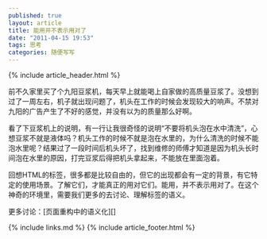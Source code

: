 ```yaml
---
published: true
layout: article
title: 能用并不表示用对了
date: "2011-04-15 19:53"
tags: 思考
categories: 随便写写
---
```


{% include  article_header.html %}

前不久家里买了个九阳豆浆机，每天早上就能喝上自家做的高质量豆浆了。没想到过了一周左右，机子就出现问题了，机头在工作的时候会发现较大的响声。不禁对九阳的广告产生了不好的感觉，并没有以为的质量那么好啊。

看了下豆浆机上的说明，有一行让我很奇怪的说明“不要将机头泡在水中清洗”，心想豆浆不就是液体吗？机头工作的时候不就是泡在水里的，为什么清洗的时候不能泡水里呢？结果过了一段时间后机头坏了，找到维修的师傅才知道是因为机头长时间泡在水里的原因，打完豆浆后得把机头拿起来，不能放在里面泡着。

回想HTML的标签，很多都是比较自由的，但它的出现都会有一定的背景，有它特定的使用场景。了解它们，才能真正的用对它们。能用，并不表示用对了。在这个神奇的环境里，需要我们更多的去讨论、理解标签的语义。

更多讨论：[页面重构中的语义化][]

{% include links.md %}
{% include article_footer.html %}